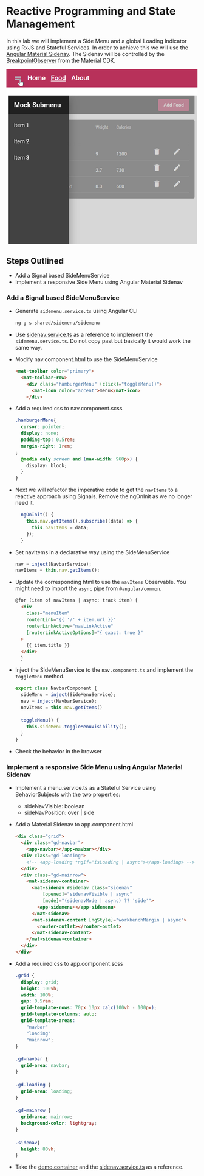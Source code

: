 # Reactive Programming and State Management

In this lab we will implement a Side Menu and a global Loading Indicator using RxJS and Stateful Services. In order to achieve this we will use the [Angular Material Sidenav](https://material.angular.io/components/sidenav/overview). The Sidenav will be controlled by the [BreakpointObserver](https://material.angular.io/cdk/layout/overview) from the Material CDK.

![menu](_images/menu.jpg)

## Steps Outlined

- Add a Signal based SideMenuService
- Implement a responsive Side Menu using Angular Material Sidenav

### Add a Signal based SideMenuService

- Generate `sidemenu.service.ts` using Angular CLI

  ```bash
  ng g s shared/sidemenu/sidemenu 
  ```

- Use [sidenav.service.ts](/demos/07-reactive-state/reactive-state/src/app/shared/sidenav/sidenav.service.ts) as a reference to implement the `sidemenu.service.ts`. Do not copy past but basically it would work the same way. 

- Modify nav.component.html to use the SideMenuService

  ```html
  <mat-toolbar color="primary">
    <mat-toolbar-row>
      <div class="hamburgerMenu" (click)="toggleMenu()">
        <mat-icon color="accent">menu</mat-icon>
      </div>
  ```

- Add a required css to nav.component.scss

  ```css
  .hamburgerMenu{
    cursor: pointer;
    display: none;
    padding-top: 0.5rem;
    margin-right: 1rem;
  ;
    @media only screen and (max-width: 960px) {
      display: block;
    }
  }
  ```

- Next we will refactor the imperative code to get the `navItems` to a reactive approach using Signals. Remove the ngOnInit as we no longer need it.

  ```typescript
    ngOnInit() {
      this.nav.getItems().subscribe((data) => {
        this.navItems = data;
      });
    }
  ```

- Set navItems in a declarative way using the SideMenuService

  ```typescript
  nav = inject(NavbarService);
  navItems = this.nav.getItems();
  ```  

- Update the corresponding html to use the `navItems` Observable. You might need to import the `async` pipe from `@angular/common`.

  ```html
  @for (item of navItems | async; track item) {
    <div
      class="menuItem"
      routerLink="{{ '/' + item.url }}"
      routerLinkActive="navLinkActive"
      [routerLinkActiveOptions]="{ exact: true }"
    >
      {{ item.title }}
    </div>
    }
  ```

- Inject the SideMenuService to the `nav.component.ts` and implement the `toggleMenu` method.

  ```typescript
  export class NavbarComponent {
    sideMenu = inject(SideMenuService);
    nav = inject(NavbarService);
    navItems = this.nav.getItems()

    toggleMenu() {
      this.sideMenu.toggleMenuVisibility();
    }
  }
  ```

- Check the behavior in the browser

### Implement a responsive Side Menu using Angular Material Sidenav

- Implement a menu.service.ts as a Stateful Service using BehaviorSubjects with the two properties:

    - sideNavVisible: boolean
    - sideNavPosition: over | side

- Add a Material Sidenav to app.component.html    

  ```html
  <div class="grid">
    <div class="gd-navbar">
      <app-navbar></app-navbar></div>
    <div class="gd-loading">
      <!-- <app-loading *ngIf="isLoading | async"></app-loading> -->
    </div>
    <div class="gd-mainrow">
      <mat-sidenav-container>
        <mat-sidenav #sidenav class="sidenav"
            [opened]="sidenavVisible | async"
            [mode]="(sidenavMode | async) ?? 'side'">
          <app-sidemenu></app-sidemenu>
        </mat-sidenav>
        <mat-sidenav-content [ngStyle]="workbenchMargin | async">
          <router-outlet></router-outlet>
        </mat-sidenav-content>
      </mat-sidenav-container>
    </div>
  </div>
  ``` 
- Add a required css to app.component.scss

  ```css
  .grid {
    display: grid;
    height: 100vh;
    width: 100%;
    gap: 0.5rem;
    grid-template-rows: 70px 10px calc(100vh - 100px);
    grid-template-columns: auto;
    grid-template-areas:
      "navbar"
      "loading"
      "mainrow";
  }

  .gd-navbar {
    grid-area: navbar;
  }

  .gd-loading {
    grid-area: loading;
  }

  .gd-mainrow {
    grid-area: mainrow;
    background-color: lightgray;
  }

  .sidenav{
    height: 80vh;
  }
  ```

- Take the [demo.container](/demos/07-rxjs-state/ng-reactive/src/app/demos/demo-container/) and the [sidenav.service.ts](/demos/07-rxjs-state/ng-reactive/src/app/shared/sidenav/sidenav.service.ts) as a reference.